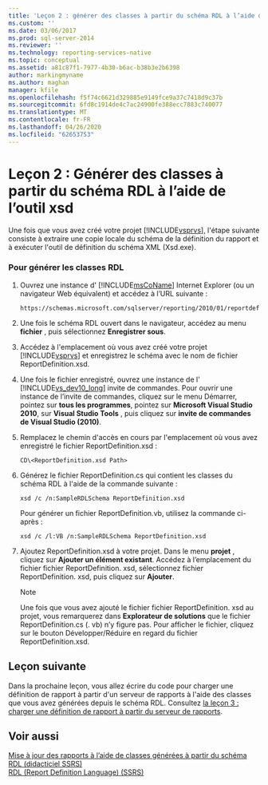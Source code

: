 ```yaml
---
title: 'Leçon 2 : générer des classes à partir du schéma RDL à l’aide de l’outil XSD | Microsoft Docs'
ms.custom: ''
ms.date: 03/06/2017
ms.prod: sql-server-2014
ms.reviewer: ''
ms.technology: reporting-services-native
ms.topic: conceptual
ms.assetid: a81c87f1-7977-4b30-b6ac-b38b3e2b6398
author: markingmyname
ms.author: maghan
manager: kfile
ms.openlocfilehash: f5f74c6621d329885e9149fce9a37c7418d9c37b
ms.sourcegitcommit: 6fd8c1914de4c7ac24900fe388ecc7883c740077
ms.translationtype: MT
ms.contentlocale: fr-FR
ms.lasthandoff: 04/26/2020
ms.locfileid: "62653753"
---
```

# <a name="lesson-2-generate-classes-from-the-rdl-schema-using-the-xsd-tool"></a>Leçon 2 : Générer des classes à partir du schéma RDL à l’aide de l’outil xsd
  Une fois que vous avez créé votre projet [!INCLUDE[vsprvs](../includes/vsprvs-md.md)], l'étape suivante consiste à extraire une copie locale du schéma de la définition du rapport et à exécuter l'outil de définition du schéma XML (Xsd.exe).  
  
### <a name="to-generate-the-rdl-classes"></a>Pour générer les classes RDL  
  
1.  Ouvrez une instance d' [!INCLUDE[msCoName](../includes/msconame-md.md)] Internet Explorer (ou un navigateur Web équivalent) et accédez à l’URL suivante :  
  
    ```  
    https://schemas.microsoft.com/sqlserver/reporting/2010/01/reportdefinition/ReportDefinition.xsd  
    ```  
  
2.  Une fois le schéma RDL ouvert dans le navigateur, accédez au menu **fichier** , puis sélectionnez **Enregistrer sous**.  
  
3.  Accédez à l'emplacement où vous avez créé votre projet [!INCLUDE[vsprvs](../includes/vsprvs-md.md)] et enregistrez le schéma avec le nom de fichier ReportDefinition.xsd.  
  
4.  Une fois le fichier enregistré, ouvrez une instance de l' [!INCLUDE[vs_dev10_long](../includes/vs-dev10-long-md.md)] invite de commandes. Pour ouvrir une instance de l’invite de commandes, cliquez sur le menu Démarrer, pointez sur **tous les programmes**, pointez sur **Microsoft Visual Studio 2010**, sur **Visual Studio Tools** , puis cliquez sur **invite de commandes de Visual Studio (2010)**.  
  
5.  Remplacez le chemin d'accès en cours par l'emplacement où vous avez enregistré le fichier ReportDefinition.xsd :  
  
     `CD\<ReportDefinition.xsd Path>`  
  
6.  Générez le fichier ReportDefinition.cs qui contient les classes du schéma RDL à l'aide de la commande suivante :  
  
     `xsd /c /n:SampleRDLSchema ReportDefinition.xsd`  
  
     Pour générer un fichier ReportDefinition.vb, utilisez la commande ci-après :  
  
     `xsd /c /l:VB /n:SampleRDLSchema ReportDefinition.xsd`  
  
7.  Ajoutez ReportDefinition.xsd à votre projet. Dans le menu **projet** , cliquez sur **Ajouter un élément existant**. Accédez à l’emplacement du fichier fichier ReportDefinition. xsd, sélectionnez fichier ReportDefinition. xsd, puis cliquez sur **Ajouter**.  
  
    > [!NOTE]  
    >  Une fois que vous avez ajouté le fichier fichier ReportDefinition. xsd au projet, vous remarquerez dans **Explorateur de solutions** que le fichier ReportDefinition.cs (. vb) n’y figure pas. Pour afficher le fichier, cliquez sur le bouton Développer/Réduire en regard du fichier ReportDefinition.xsd.  
  
## <a name="next-lesson"></a>Leçon suivante  
 Dans la prochaine leçon, vous allez écrire du code pour charger une définition de rapport à partir d'un serveur de rapports à l'aide des classes que vous avez générées depuis le schéma RDL. Consultez [la leçon 3 : charger une définition de rapport à partir du serveur de rapports](../../2014/tutorials/lesson-3-load-a-report-definition-from-the-report-server.md).  
  
## <a name="see-also"></a>Voir aussi  
 [Mise à jour des rapports à l’aide de classes générées à partir du schéma RDL &#40;didacticiel SSRS&#41;](../../2014/tutorials/updating-reports-using-classes-generated-from-the-rdl-schema-ssrs-tutorial.md)   
 [RDL (Report Definition Language) &#40;SSRS&#41;](../reporting-services/reports/report-definition-language-ssrs.md)  
  
  
